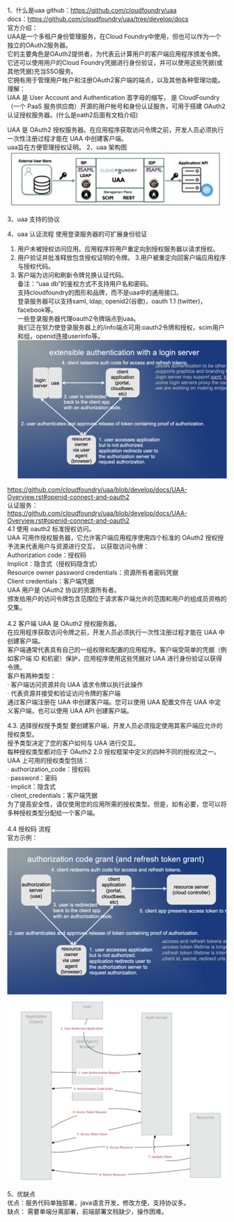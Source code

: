 1、什么是uaa
github：https://github.com/cloudfoundry/uaa <br>
docs：https://github.com/cloudfoundry/uaa/tree/develop/docs <br>
官方介绍： <br>
UAA是一个多租户身份管理服务，在Cloud Foundry中使用，但也可以作为一个独立的OAuth2服务器。 <br>
它的主要角色是OAuth2提供者，为代表云计算用户的客户端应用程序颁发令牌。 <br>
它还可以使用用户的Cloud Foundry凭据进行身份验证，并可以使用这些凭据(或其他凭据)充当SSO服务。 <br>
它拥有用于管理用户帐户和注册OAuth2客户端的端点，以及其他各种管理功能。 <br>
理解：  <br>
UAA 是 User Account and Authentication 首字母的缩写， 是 CloudFoundry（一个 PaaS 服务供应商）开源的用户帐号和身份认证服务，可用于搭建 OAuth2 认证授权服务器。(什么是oath2后面有文档介绍) <br>

UAA 是 OAuth2 授权服务器。在应用程序获取访问令牌之前，开发人员必须执行一次性注册过程才能在 UAA 中创建客户端。 <br>
uaa旨在方便管理授权证明。
2、uaa 架构图
![img](https://github.com/zhangping3211/cloudevent/blob/main/img/uaa1.png)

3、uaa 支持的协议




4、uaa 认证流程
使用登录服务器的可扩展身份验证
1. 用户未被授权访问应用。应用程序将用户重定向到授权服务器以请求授权。
2. 用户验证并批准释放包含授权证明的令牌。
   3.用户被重定向回客户端应用程序与授权代码。
4. 客户端为访问和刷新令牌兑换认证代码。 <br>
   备注：“uaa db”的鉴权方式不支持用户名和密码。 <br>
   支持cloudfoundry的图形和品牌，而不是uaa中的通用接口。 <br>
   登录服务器可以支持saml, ldap, openid2(谷歌)，oauth 1.1 (twitter)， facebook等。 <br>
   一些登录服务器代理oauth2令牌端点到uaa。 <br>
   我们正在努力使登录服务器上的/info端点可用:oauth2令牌和授权，scim用户和组，openid连接userinfo等。 <br>
   ![img](https://github.com/zhangping3211/cloudevent/blob/main/img/uaa2.png)

https://github.com/cloudfoundry/uaa/blob/develop/docs/UAA-Overview.rst#openid-connect-and-oauth2
<br/> 
认证服务：  <br>
https://github.com/cloudfoundry/uaa/blob/develop/docs/UAA-Overview.rst#openid-connect-and-oauth2
<br/>
4.1 使用 oauth2 标准授权访问。 <br>
UAA 可用作授权服务器，它允许客户端应用程序使用四个标准的 OAuth2 授权授予流来代表用户与资源进行交互， 
以获取访问令牌： <br>
Authorization code：授权码  <br>
Implicit：隐含式（授权码隐含式）  <br>
Resource owner password credentials：资源所有者密码凭据  <br>
Client credentials：客户端凭据  <br>
UAA 用户是 OAuth2 协议的资源所有者。 <br>
颁发给用户的访问令牌包含范围位于请求客户端允许的范围和用户的组成员资格的交集。 <br>
 <br/>
4.2 客户端
UAA 是 OAuth2 授权服务器。 <br>
在应用程序获取访问令牌之前，开发人员必须执行一次性注册过程才能在 UAA 中创建客户端。  <br>
客户端通常代表具有自己的一组权限和配置的应用程序。客户端受简单的凭据（例如客户端 ID 和机密）保护，应用程序使用这些凭据对 UAA 进行身份验证以获得令牌。 <br>
客户有两种类型：  <br>
·  客户端访问资源并向 UAA 请求令牌以执行此操作  <br>
·  代表资源并接受和验证访问令牌的客户端  <br>
通过客户端注册在 UAA 中创建客户端。您可以使用 UAA 配置文件在 UAA 中定义客户端，也可以使用 UAA API 创建客户端。
 <br/>

4.3. 选择授权授予类型
要创建客户端，开发人员必须指定使用其客户端应允许的授权类型。 <br>
授予类型决定了您的客户如何与 UAA 进行交互。  <br>
每种授权类型都对应于 OAuth2 2.0 授权框架中定义的四种不同的授权流之一。  <br>
UAA 上可用的授权类型包括：  <br>
· authorization_code：授权码  <br>
· password：密码  <br>
· implicit：隐含式  <br>
· client_credentials：客户端凭据  <br>
为了提高安全性，请仅使用您的应用所需的授权类型。但是，如有必要，您可以将多种授权类型分配给一个客户端。 <br>
<br/>
4.4 授权码 流程  <br>
官方示例： <br>

![img](https://github.com/zhangping3211/cloudevent/blob/main/img/uaa3.png)
 <br/>
![img](https://github.com/zhangping3211/cloudevent/blob/main/img/uaa4.png)

5、优缺点  <br/>
优点：服务代码单独部署，java语言开发，修改方便，支持协议多。 <br/>
缺点：
需要单端分离部署，前端部署文档缺少，操作困难。

<br/>